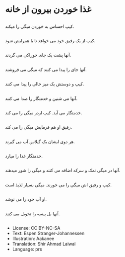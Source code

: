 # غذا خوردن بیرون از خانه

##
کیپ احساس به خوردن میگی را میکند.

##
کیپ از یک رفیق خود می خواهد تا با همرایش شود.

##
آنها پشت یک جای خوراکی می گردند.

##
آنها جای را پیدا می کنند که میگی می فروشند.

##
کیپ و دوستش یک میز خالی را پیدا می کنند.

##
آنها می شنین و خدمتگار را صدا می کنند.

##
خدمتگار می آید. کیپ اردر میگی را می کند.

##
رفیق او هم فرمایش میگی را می کند.

##
هر دوی ایشان یک گیلاس آب می گیرند.

##
خدمتگار غذا را میارد.

##
آنها در میگی نمک و سرکه اضافه می کنند و میگی را شور میدهند.

##
کیپ و رفیق اش میگی را می خورند. میگی بسیار لذیذ است.

##
او آب خود را می نوشد.

##
آنها بل پیسه را تحویل می کنند.

##
* License: CC BY-NC-SA
* Text: Espen Stranger-Johannessen
* Illustration: Aakanee
* Translation: Shir Ahmad Laiwal
* Language: prs
